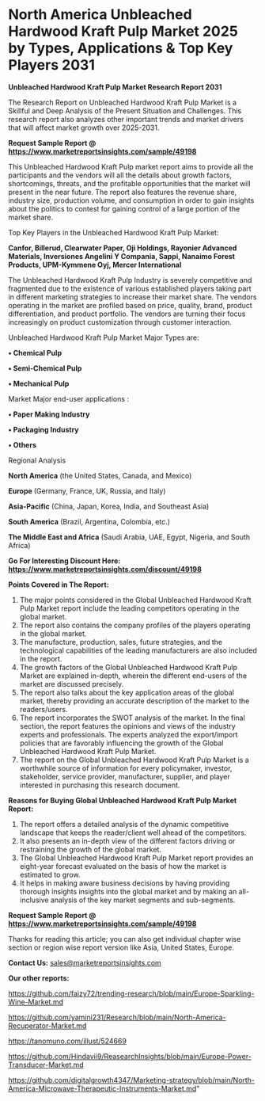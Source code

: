 # North America Unbleached Hardwood Kraft Pulp Market 2025 by Types, Applications & Top Key Players 2031

<strong>Unbleached Hardwood Kraft Pulp Market Research Report 2031</strong>

The Research Report on Unbleached Hardwood Kraft Pulp Market is a Skillful and Deep Analysis of the Present Situation and Challenges. This research report also analyzes other important trends and market drivers that will affect market growth over 2025-2031.

<strong>Request Sample Report @ <a href=https://www.marketreportsinsights.com/sample/49198>https://www.marketreportsinsights.com/sample/49198</a></strong>

This Unbleached Hardwood Kraft Pulp market report aims to provide all the participants and the vendors will all the details about growth factors, shortcomings, threats, and the profitable opportunities that the market will present in the near future. The report also features the revenue share, industry size, production volume, and consumption in order to gain insights about the politics to contest for gaining control of a large portion of the market share.

Top Key Players in the Unbleached Hardwood Kraft Pulp Market:

<strong>Canfor, Billerud, Clearwater Paper, Oji Holdings, Rayonier Advanced Materials, Inversiones Angelini Y Compania, Sappi, Nanaimo Forest Products, UPM-Kymmene Oyj, Mercer International</strong>

The Unbleached Hardwood Kraft Pulp Industry is severely competitive and fragmented due to the existence of various established players taking part in different marketing strategies to increase their market share. The vendors operating in the market are profiled based on price, quality, brand, product differentiation, and product portfolio. The vendors are turning their focus increasingly on product customization through customer interaction.

Unbleached Hardwood Kraft Pulp Market Major Types are:

<strong>•  Chemical Pulp

•  Semi-Chemical Pulp

•  Mechanical Pulp</strong>

Market Major end-user applications :

<strong>•  Paper Making Industry

•  Packaging Industry

•  Others</strong>

Regional Analysis

</u><strong><b>North America</b></strong> (the United States, Canada, and Mexico)

<strong><b>Europe </b></strong>(Germany, France, UK, Russia, and Italy)

<strong><b>Asia-Pacific</b></strong> (China, Japan, Korea, India, and Southeast Asia)

<strong><b>South America</b></strong> (Brazil, Argentina, Colombia, etc.)

<strong><b>The Middle East and Africa</b></strong> (Saudi Arabia, UAE, Egypt, Nigeria, and South Africa)

<strong>Go For Interesting Discount Here: <a href=https://www.marketreportsinsights.com/discount/49198>https://www.marketreportsinsights.com/discount/49198</a></strong>

<strong>Points Covered in The Report:</strong>
<ol>
  <li>The major points considered in the Global Unbleached Hardwood Kraft Pulp Market report include the leading competitors operating in the global market.</li>
  <li>The report also contains the company profiles of the players operating in the global market.</li>
  <li>The manufacture, production, sales, future strategies, and the technological capabilities of the leading manufacturers are also included in the report.</li>
  <li>The growth factors of the Global Unbleached Hardwood Kraft Pulp Market are explained in-depth, wherein the different end-users of the market are discussed precisely.</li>
  <li>The report also talks about the key application areas of the global market, thereby providing an accurate description of the market to the readers/users.</li>
  <li>The report incorporates the SWOT analysis of the market. In the final section, the report features the opinions and views of the industry experts and professionals. The experts analyzed the export/import policies that are favorably influencing the growth of the Global Unbleached Hardwood Kraft Pulp Market.</li>
  <li>The report on the Global Unbleached Hardwood Kraft Pulp Market is a worthwhile source of information for every policymaker, investor, stakeholder, service provider, manufacturer, supplier, and player interested in purchasing this research document.</li>
</ol>
<strong>Reasons for Buying Global Unbleached Hardwood Kraft Pulp Market Report:</strong>

<ol>
  <li>The report offers a detailed analysis of the dynamic competitive landscape that keeps the reader/client well ahead of the competitors.</li>
  <li>It also presents an in-depth view of the different factors driving or restraining the growth of the global market.</li>
  <li>The Global Unbleached Hardwood Kraft Pulp Market report provides an eight-year forecast evaluated on the basis of how the market is estimated to grow.</li>
  <li>It helps in making aware business decisions by having providing thorough insights insights into the global market and by making an all-inclusive analysis of the key market segments and sub-segments.</li>
</ol>
<strong>Request Sample Report @ <a href=https://www.marketreportsinsights.com/sample/49198>https://www.marketreportsinsights.com/sample/49198</a></strong>


Thanks for reading this article; you can also get individual chapter wise section or region wise report version like Asia, United States, Europe.

<strong>Contact Us:</strong>
sales@marketreportsinsights.com

<strong>Our other reports:</strong>

<a href=https://github.com/faizy72/trending-research/blob/main/Europe-Sparkling-Wine-Market.md>https://github.com/faizy72/trending-research/blob/main/Europe-Sparkling-Wine-Market.md</a>

<a href=https://github.com/yamini231/Research/blob/main/North-America-Recuperator-Market.md>https://github.com/yamini231/Research/blob/main/North-America-Recuperator-Market.md</a>

<a href=https://tanomuno.com/illust/524669>https://tanomuno.com/illust/524669</a>

<a href=https://github.com/Hindavii9/ReasearchInsights/blob/main/Europe-Power-Transducer-Market.md>https://github.com/Hindavii9/ReasearchInsights/blob/main/Europe-Power-Transducer-Market.md</a>

<a href=https://github.com/digitalgrowth4347/Marketing-strategy/blob/main/North-America-Microwave-Therapeutic-Instruments-Market.md>https://github.com/digitalgrowth4347/Marketing-strategy/blob/main/North-America-Microwave-Therapeutic-Instruments-Market.md</a>"
